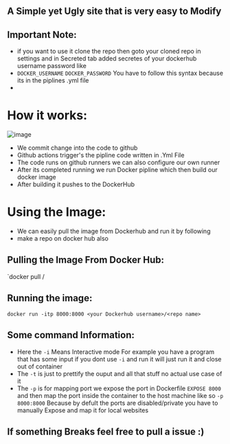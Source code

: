 ## A Simple yet Ugly site that is very easy to Modify 

## Important Note: 
* if you want to use it clone the repo then goto your cloned repo in settings and in Secreted tab added secretes of your dockerhub username password like
* `DOCKER_USERNAME` `DOCKER_PASSWORD` You have to follow this syntax because its in the piplines .yml file
* 

# How it works:

![image](https://user-images.githubusercontent.com/96729153/176161289-cd1d7eb7-818f-4909-a352-4ee66b3a4483.png)



* We commit change into the code to github
* Github  actions trigger's the pipline code written in .Yml File
* The code runs on github runners we can also configure our own runner
* After its completed running  we run Docker pipline which then build our docker image
* After building it pushes to the DockerHub

# Using the Image:

* We can easily pull the image from Dockerhub and run it by following
* make a repo on docker hub also

## Pulling the Image From Docker Hub:

`docker pull <your Dockerhub username>/<your repo name>

## Running the image:

`docker run -itp 8000:8000 <your Dockerhub username>/<repo name>`

## Some command Information:

* Here the `-i` Means Interactive mode For example you have a program that has some input if you dont use `-i` and run it will just run it and close out of container 
* The `-t` is just to prettify the ouput and all that stuff no actual use case of it 
* The `-p` is for mapping port we expose the port in Dockerfile `EXPOSE 8000` and then map the port inside the container to the host machine like so `-p 8000:8000` Because by defult the ports are disabled/private you have to manually Expose and map it for local websites 

## If something Breaks feel free to pull a issue :)

